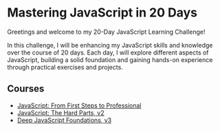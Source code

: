 # Mastering JavaScript in 20 Days 

Greetings and welcome to my 20-Day JavaScript Learning Challenge!

In this challenge, I will be enhancing my JavaScript skills and knowledge over the course of 20 days. Each day, I will explore different aspects of JavaScript, building a solid foundation and gaining hands-on experience through practical exercises and projects.
## Courses

- [JavaScript: From First Steps to Professional](course_link_1)
- [JavaScript: The Hard Parts, v2](course_link_2)
- [Deep JavaScript Foundations, v3](course_link_3)

